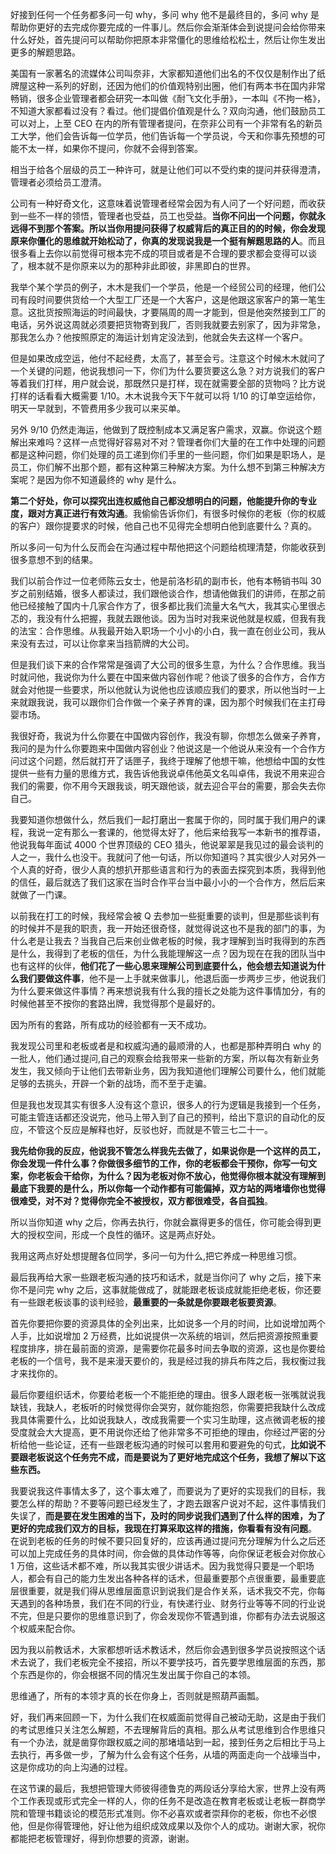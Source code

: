 好接到任何一个任务都多问一句 why，多问 why 他不是最终目的，多问 why 是帮助你更好的去完成你要完成的一件事儿。然后你会渐渐体会到说提问会给你带来什么好处，首先提问可以帮助你把原本非常僵化的思维给松松土，然后让你生发出更多的解题思路。

美国有一家著名的流媒体公司叫奈非，大家都知道他们出名的不仅仅是制作出了纸牌屋这种一系列的好剧，还因为他们的价值观特别出圈，他们有两本书在国内非常畅销，很多企业管理者都会研究一本叫做《耐飞文化手册》，一本叫《不拘一格》，不知道大家都看过没有？看过。他们提倡价值观是什么？双向沟通，他们鼓励员工可以对上，上至 CEO 在内的所有管理者提问，在奈非公司有一个非常有名的新员工大学，他们会告诉每一位学员，他们告诉每一个学员说，今天和你事先预想的可能不太一样，如果你不提问，你就不会得到答案。

相当于给各个层级的员工一种许可，就是让他们可以不受约束的提问并获得澄清，管理者必须给员工澄清。

公司有一种好奇文化，这意味着说管理者经常会因为有人问了一个好问题，而收获到一些不一样的领悟，管理者也受益，员工也受益。**当你不问出一个问题，你就永远得不到那个答案。所以当你用提问获得了权威背后的真正目的的时候，你会发现原来你僵化的思维就开始松动了，你真的发现说我是一个挺有解题思路的人**。而且很多看上去你以前觉得可根本完不成的项目或者是不合理的要求都会变得可以谈了，根本就不是你原来以为的那种非此即彼，非黑即白的世界。

我举个某个学员的例子，木木是我们一个学员，他是一个经贸公司的经理，他们公司有段时间要供货给一个大型工厂还是一个大客户，这是他跟这家客户的第一笔生意。这批货按照海运的时间最快，才要隔周的周一才能到，但是他突然接到工厂的电话，另外说这周就必须要把货物寄到我厂，否则我就要去别家了，因为非常急，那我怎么办？他按照原定的海运计划肯定没法到，他就会失去这样一个客户。

但是如果改成空运，他付不起经费，太高了，甚至会亏。注意这个时候木木就问了一个关键的问题，他说我想问一下，你们为什么要货要这么急？对方说我们的客户等着我们打样，用户就会说，那既然只是打样，现在就需要全部的货物吗？比方说打样的话看看大概需要 1/10。木木说我今天下午就可以将 1/10 的订单空运给你，明天一早就到，不管费用多少我可以来买单。

另外 9/10 仍然走海运，他做到了既控制成本又满足客户需求，双赢。你说这个题解出来难吗？这样一点觉得好容易对不对？管理者你们大量的在工作中处理的问题都是这种问题，你们处理的员工递到你们手里的一些问题，你们如果是职场人，是员工，你们解不出那个题，都有这种第三种解决方案。为什么想不到第三种解决方案呢？是因为你不知道最终的 why 是什么。

**第二个好处，你可以探究出连权威他自己都没想明白的问题，他能提升你的专业度，跟对方真正进行有效沟通**。我偷偷告诉你们，有很多时候你的老板（你的权威的客户）跟你提要求的时候，他自己也不见得完全想明白他到底要什么？真的。

所以多问一句为什么反而会在沟通过程中帮他把这个问题给梳理清楚，你能收获到很多意想不到的结果。

我们以前合作过一位老师陈云女士，他是前洛杉矶的副市长，他有本畅销书叫 30 岁之前别结婚，很多人都读过，我们跟他谈合作，想请他做我们的讲师，在那之前他已经接触了国内十几家合作方了，很多都比我们流量大名气大，我其实心里很忐忑的，我没有什么把握，我就去跟他谈。因为当时对我来说他就是权威，但我有我的法宝：合作思维。从我最开始入职场一个小小的小白，我一直在创业公司，我从来没有去过，可以让你拿来当挡箭牌的大公司。

但是我们谈下来的合作常常是强调了大公司的很多生意，为什么？合作思维。我当时就问他，我说你为什么要在中国来做内容创作呢？他谈了很多的合作方，合作方就会对他提一些要求，所以他就认为说他也应该顺应我们的要求，所以他当时一上来就跟我说，我可以跟你们合作做一个亲子养育的课，因为那个时候我们在主打母婴市场。

我很好奇，我说为什么你要在中国做内容创作，我没有聊，你想怎么做亲子养育，我问的是为什么你要跑来中国做内容创业？他说这是一个他说从来没有一个合作方问过这个问题，然后就打开了话匣子，我终于理解了他想干嘛，他想给中国的女性提供一些有力量的思维方式，我告诉他我说卓伟他英文名叫卓伟，我说不用来迎合我们的需要，你不用今天跟我谈，明天跟他谈，就去迎合平台的需要，那会失去你自己。

我要知道你想做什么，然后我们一起打磨出一套属于你的，同时属于我们用户的课程，我说一定有那么一套课的，他觉得太好了，他后来给我写一本新书的推荐语，他说我每年面试 4000 个世界顶级的 CEO 猎头，他说翠翠是我见过的最会谈判的人之一，我什么也没干。我就问了他一句话，所以你知道吗？其实很少人对另外一个人真的好奇，很少人真的想扒开那些语言和行为的表面去探究到本质，我得到他的信任，最后就选了我们这家在当时合作平台当中最小小的一个合作方，然后后来就做了一门课。

以前我在打工的时候，我经常会被 Q 去参加一些挺重要的谈判，但是那些谈判有的时候并不是我的职责，我一开始还很奇怪，就觉得说这也不是我的部门的事，为什么老是让我去？当我自己后来创业做老板的时候，我才理解到当时我得到的东西是什么，我得到了老板的信任，为什么我能理解这一点？因为现在在我的团队当中也有这样的伙伴，**他们花了一些心思来理解公司到底要什么，他会想去知道说为什么我们要做这件事**，他不是一上手就来做事儿，他退后面一步两步三步，他说我们为什么要来做这件事情？再来想说我有什么我的擅长之处能为这件事情加分，有的时候他甚至不按你的套路出牌，我觉得那个是最好的。

因为所有的套路，所有成功的经验都有一天不成功。

我发现公司里和老板或者是和权威沟通的最顺滑的人，也都是那种弄明白 why 的一批人，他们通过提问,自己的观察会给我带来一些新的方案，所以每次有新业务发生，我又倾向于让他们去带新业务，因为我知道他们理解公司要什么，他们就能足够的去挑头，开辟一个新的战场，而不至于走骗。

但是我也发现其实有很多人没有这个意识，很多人的行为逻辑是我接到一个任务，可能主管连话都还没说完，他马上带入到了自己的预判，给出下意识的自动化的反应，不管这个反应是解释也好，反驳也好，而就是不管三七二十一。

**我先给你我的反应，他说我不管怎么样我先去做了，如果说你是一个这样的员工，你会发现一件什么事？你做很多细节的工作，你的老板都会干预你，你写一句文案，你老板会干给你，为什么？因为老板对你不放心，他觉得你根本就没有理解到最底下我要的是什么，所以你每一个动作都有可能偏掉，双方站的两堵墙你也觉得很难受，对不对？觉得你完全不被授权，双方都很难受，各自孤独**。

所以当你知道 why 之后，你再去执行，你就会赢得更多的信任，你可能会得到更大的授权空间，形成一个良性的循环。这是两点好处。

我用这两点好处想提醒各位同学，多问一句为什么,把它养成一种思维习惯。

最后我再给大家一些跟老板沟通的技巧和话术，就是当你问了 why 之后，接下来你不是问完 why 之后，这事就能做成了，就能跟老板谈成就能拒绝老板，你还要有一些跟老板谈事的谈判经验，**最重要的一条就是你要跟老板要资源**。

首先你要把你要的资源具体的全列出来，比如说多一个月的时间，比如说增加两个人手，比如说增加 2 万经费，比如说提供一次系统的培训，然后把资源按照重要程度排序，排在最前面的资源，是需要你花最多时间去争取的资源，这也是你要给老板的一个信号，我不是来漫天要价的，我是经过我的排兵布阵之后，我权衡过我才来找你的。

最后你要组织话术，你要给老板一个不能拒绝的理由。很多人跟老板一张嘴就说我缺钱，我缺人，老板听的时候觉得你会哭穷，就你能抱怨，你需要把我缺什么改成我具体需要什么，比如说我缺人，改成我需要一个实习生助理，这点微调老板的接受度就会大大提高，更不用说你还给了他非常多不可拒绝的理由，你经过严密的分析给他一些论证，还有一些跟老板沟通的时候可以套用和要避免的句式，**比如说不要跟老板说这个任务完不成，而是要说为了更好地完成这个任务，我想了解以下这些东西。**

我要说我这件事情太多了，这个事太难了，而要说为了更好的实现我们的目标，我要怎么样的帮助？不要等问题已经发生了，才跑去跟客户说对不起，这件事情我们失误了，**而是要在发生困难的当下，及时的同步说我们遇到了什么样的困难，为了更好的完成我们双方的目标，我现在打算采取这样的措施，你看看有没有问题**。
在说到老板的任务的时候不要只回复好的，应该再通过提问充分理解为什么之后还可以加上完成任务的具体时间，你会做的具体动作等等，向你保证老板会对你放心 1 万倍，这些话术都不难，所以我其实很少讲话术。因为我觉得只要是一个职场人，都会有自己的能力生发出各种各样的话术，但最重要那个点很重要，最重要底层很重要，就是我们得从思维层面意识到说我们是合作关系，话术我交不完，你每天遇到的各种场景，我们在不同的行业，有快递行业、财务行业等等不同的行业说不完，但是只要你的思维意识到了，你会发现你不管遇到谁，你都有办法去说服这个权威来配合你。

因为我以前教话术，大家都想听话术教话术，然后你会遇到很多学员说按照这个话术去说了，我们老板完全不接招，所以不要学技巧，首先要学思维层面的东西，那个东西是你的，你会根据不同的情况生发出属于你自己的本领。

思维通了，所有的本领才真的长在你身上，否则就是照葫芦画瓢。

好，我们再来回顾一下，为什么我们在权威面前觉得自己被动无助，这是由于我们的考试思维只关注怎么解题，不去理解背后的真相。那么从考试思维到合作思维只有一个办法，就是凿穿你跟权威之间的那堵墙站到一起，接到任务之后相比于马上去执行，再多做一步，了解为什么会有这个任务，从墙的两面走向一个战壕当中，这是你成功的向上沟通的过程。

在这节课的最后，我想把管理大师彼得德鲁克的两段话分享给大家，世界上没有两个工作表现或形式完全一样的人，你的任务不是改造在教育老板或让老板一群商学院和管理书籍谈论的模范形式准则。你不必喜欢或者崇拜你的老板，你也不必恨他，但是你得管理他，好让他为组织成效成果以及你个人的成功。谢谢大家，祝你都能把老板管理好，得到你想要的资源，谢谢。